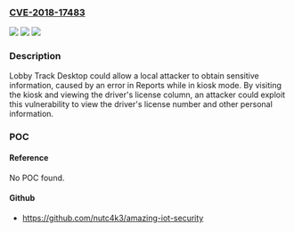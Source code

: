 ### [CVE-2018-17483](https://cve.mitre.org/cgi-bin/cvename.cgi?name=CVE-2018-17483)
![](https://img.shields.io/static/v1?label=Product&message=Lobby%20Track%20Desktop&color=blue)
![](https://img.shields.io/static/v1?label=Version&message=n%2Fa&color=blue)
![](https://img.shields.io/static/v1?label=Vulnerability&message=Obtain%20Information&color=brighgreen)

### Description

Lobby Track Desktop could allow a local attacker to obtain sensitive information, caused by an error in Reports while in kiosk mode. By visiting the kiosk and viewing the driver's license column, an attacker could exploit this vulnerability to view the driver's license number and other personal information.

### POC

#### Reference
No POC found.

#### Github
- https://github.com/nutc4k3/amazing-iot-security

